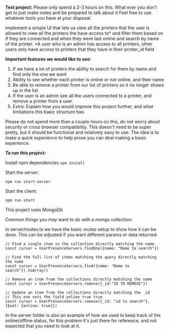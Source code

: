 **Test project:**
Please only spend a 2-3 hours on this. What ever you don't get to just make notes and be prepared to talk about it
Feel free to use whatever tools you have at your disposal.

Implement a simple UI that lets us view all the printers that the user is allowed to view all the printers the have access to* and filter them based on if they are connected and when they were last online and search by name of the printer.
*A user who is an admin has access to all printers, other users only have access to printers that they have in their printer_id field

**Important features we would like to see:**

1. If we have a lot of printers the ability to search for them by name and find only the one we want
2. Ability to see whether each printer is online or not online, and their name
3. Be able to remove a printer from our list of printers so it no longer shows up in the list
4. If the user is an admin see all the users connected to a printer, and remove a printer from a user.
5. Extra: Explain how you would improve this project further, and what limitations this basic structure has.

Please do not spend more than a couple hours on this, do not worry about security or cross browser compatibility. This doesn't need to be super pretty, but it should be functional and relatively easy to use. The idea is to make a quick experience to help prove you can deal making a basic experience.

**_To run this project:_**

Install npm dependencies
`npm install`

Start the server:

```
npm run start-server
```

Start the client:

```
npm run start
```

This project uses MongoDb

Common things you may want to do with a mongo collection:

In server/routes.ts we have the basic routes setup to show how it can be done. This can be adjusted if you want different params or data returned.

```
// Find a single item in the collection directly matching the name
const cursor = UserPresenceServers.findOne({name: "Name to search"})

// Find the full list of items matching the query directly matching the name
const cursor = UserPresenceServers.find({name: "Name to search"}).toArray()

// Remove an item from the collections directly matching the name
const cursor = UserPresenceServers.remove({_id:"ID TO REMOVE"})

// Update an item from the collections directly matching the _id
// This one sets the field online true true
const cursor = UserPresenceServers.remove({_id: "id to search"}, {$set: {online: true}})
```

In the server folder is also an example of how we used to keep track of the online/offline status, for this problem it's just there for reference, and not expected that you need to look at it.
